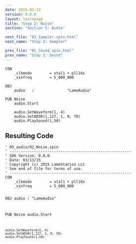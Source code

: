 ```yaml
---
date: 2015-03-13
version: 0.0.0
layout: learnpage
title: "Step 2: Noise"
section: "Section 5: Audio"

next_file: "03_Sampler.spin.html"
next_name: "Step 3: Sampler"

prev_file: "01_Sound.spin.html"
prev_name: "Step 1: Sound"
---
```

<pre><code>CON
    _clkmode        = xtal1 + pll16x
    _xinfreq        = 5_000_000

OBJ
    audio   :               &quot;LameAudio&quot;

PUB Noise
    audio.Start

    audio.SetWaveform(1, 4)
    audio.SetADSR(1,127, 1, 0, 70)
    audio.PlaySound(1,50)</code></pre>
<h2 id="resulting-code">Resulting Code</h2>
<pre><code>&#39; 05_audio/02_Noise.spin
&#39; -------------------------------------------------------
&#39; SDK Version: 0.0.0
&#39; Date: 03/13/15
&#39; Copyright (c) 2015 LameStation LLC
&#39; See end of file for terms of use.
&#39; -------------------------------------------------------
CON
    _clkmode        = xtal1 + pll16x
    _xinfreq        = 5_000_000

OBJ
    audio   :               &quot;LameAudio&quot;

PUB Noise
    audio.Start

    audio.SetWaveform(1, 4)
    audio.SetADSR(1,127, 1, 0, 70)
    audio.PlaySound(1,50)

</code></pre>
